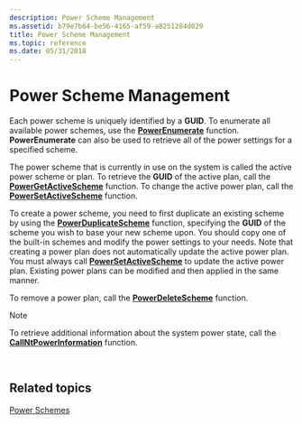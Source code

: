 ```yaml
---
description: Power Scheme Management
ms.assetid: b79e7b64-be56-4165-af59-a8251284d029
title: Power Scheme Management
ms.topic: reference
ms.date: 05/31/2018
---
```


# Power Scheme Management

Each power scheme is uniquely identified by a **GUID**. To enumerate all available power schemes, use the [**PowerEnumerate**](/windows/desktop/api/PowrProf/nf-powrprof-powerenumerate) function. **PowerEnumerate** can also be used to retrieve all of the power settings for a specified scheme.

The power scheme that is currently in use on the system is called the active power scheme or plan. To retrieve the **GUID** of the active plan, call the [**PowerGetActiveScheme**](/windows/desktop/api/Powersetting/nf-powersetting-powergetactivescheme) function. To change the active power plan, call the [**PowerSetActiveScheme**](/windows/desktop/api/Powersetting/nf-powersetting-powersetactivescheme) function.

To create a power scheme, you need to first duplicate an existing scheme by using the [**PowerDuplicateScheme**](/windows/desktop/api/PowrProf/nf-powrprof-powerduplicatescheme) function, specifying the **GUID** of the scheme you wish to base your new scheme upon. You should copy one of the built-in schemes and modify the power settings to your needs. Note that creating a power plan does not automatically update the active power plan. You must always call [**PowerSetActiveScheme**](/windows/desktop/api/Powersetting/nf-powersetting-powersetactivescheme) to update the active power plan. Existing power plans can be modified and then applied in the same manner.

To remove a power plan, call the [**PowerDeleteScheme**](/windows/desktop/api/PowrProf/nf-powrprof-powerdeletescheme) function.

> [!Note]  
> To retrieve additional information about the system power state, call the [**CallNtPowerInformation**](/windows/desktop/api/Powerbase/nf-powerbase-callntpowerinformation) function.

 

## Related topics

<dl> <dt>

[Power Schemes](power-schemes.md)
</dt> </dl>

 

 



